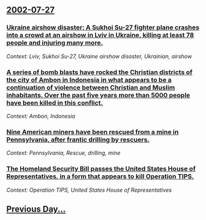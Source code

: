 ## [2002-07-27](/news/2002/07/27/index.md)

### [ Ukraine airshow disaster: A Sukhoi Su-27 fighter plane crashes into a crowd at an airshow in Lviv in Ukraine, killing at least 78 people and injuring many more.](/news/2002/07/27/ukraine-airshow-disaster-a-sukhoi-su-27-fighter-plane-crashes-into-a-crowd-at-an-airshow-in-lviv-in-ukraine-killing-at-least-78-people-an.md)
_Context: Lviv, Sukhoi Su-27, Ukraine airshow disaster, Ukrainian, airshow_

### [ A series of bomb blasts have rocked the Christian districts of the city of Ambon in Indonesia in what appears to be a continuation of violence between Christian and Muslim inhabitants. Over the past five years more than 5000 people have been killed in this conflict.](/news/2002/07/27/a-series-of-bomb-blasts-have-rocked-the-christian-districts-of-the-city-of-ambon-in-indonesia-in-what-appears-to-be-a-continuation-of-viole.md)
_Context: Ambon, Indonesia_

### [ Nine American miners have been rescued from a mine in Pennsylvania, after frantic drilling by rescuers.](/news/2002/07/27/nine-american-miners-have-been-rescued-from-a-mine-in-pennsylvania-after-frantic-drilling-by-rescuers.md)
_Context: Pennsylvania, Rescue, drilling, mine_

### [ The Homeland Security Bill passes the United States House of Representatives, in a form that appears to kill Operation TIPS.](/news/2002/07/27/the-homeland-security-bill-passes-the-united-states-house-of-representatives-in-a-form-that-appears-to-kill-operation-tips.md)
_Context: Operation TIPS, United States House of Representatives_

## [Previous Day...](/news/2002/07/26/index.md)

